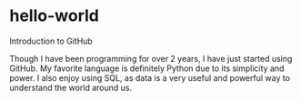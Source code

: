 # hello-world
Introduction to GitHub

Though I have been programming for over 2 years, I have just started using GitHub.
My favorite language is definitely Python due to its simplicity and power.
I also enjoy using SQL, as data is a very useful and powerful way to understand the world around us.

